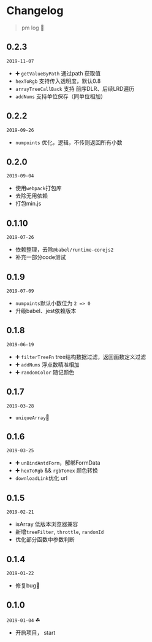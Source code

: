 # Changelog

> pm log 🚀

## 0.2.3

`2019-11-07`

- ➕ `getValueByPath` 通过path 获取值
- `hexToRgb` 支持传入透明度，默认0.8
- `arrayTreeCallBack` 支持 前序DLR、后续LRD遍历
- `addNums` 支持单位保存（同单位相加）

## 0.2.2

`2019-09-26`

- `numpoints` 优化，逻辑，不传则返回所有小数

## 0.2.0

`2019-09-04`

- 使用`webpack`打包库
- 去除无用依赖
- 打包min.js

## 0.1.10

`2019-07-26`

- 依赖整理，去除`@babel/runtime-corejs2`
- 补充一部分code测试

## 0.1.9

`2019-07-09`

- `numpoints`默认小数位为 `2 => 0`
- 升级babel、jest依赖版本

## 0.1.8

`2019-06-19`

- ➕ `filterTreeFn` tree结构数据过滤，返回函数定义过滤
- ➕ `addNums` 浮点数精准相加
- ➕ `randomColor` 随记颜色

## 0.1.7

`2019-03-28`

- `uniqueArray`🐛

## 0.1.6

`2019-03-25`

- ➕ `unBindAntdForm`，解绑FormData
- ➕ `hexToRgb` && `rgbToHex` 颜色转换
- `downloadLink`优化 url

## 0.1.5

`2019-02-21`

- isArray 低版本浏览器兼容
- 新增`treeFilter`, `throttle`, `randomId`
- 优化部分函数中参数判断

## 0.1.4

`2019-01-22`

- 修复bug🐛

## 0.1.0

`2019-01-04` ☘

- 开启项目， start
